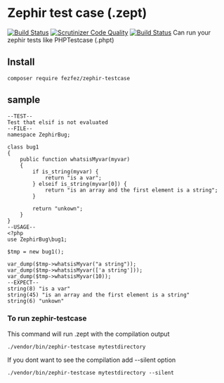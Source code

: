# Zephir test case (.zept)

[![Build Status](https://travis-ci.org/fezfez/zephir-testcase.svg)](https://travis-ci.org/fezfez/zephir-testcase)
[![Scrutinizer Code Quality](https://scrutinizer-ci.com/g/fezfez/zephir-testcase/badges/quality-score.png?b=master)](https://scrutinizer-ci.com/g/fezfez/zephir-testcase/?branch=master)
[![Build Status](https://scrutinizer-ci.com/g/fezfez/zephir-testcase/badges/build.png?b=master)](https://scrutinizer-ci.com/g/fezfez/zephir-testcase/build-status/master)
Can run your zephir tests like PHPTestcase (.phpt)

## Install

```
composer require fezfez/zephir-testcase
```


## sample

```
--TEST--
Test that elsif is not evaluated
--FILE--
namespace ZephirBug;

class bug1
{
    public function whatsisMyvar(myvar)
    {
        if is_string(myvar) {
            return "is a var";
        } elseif is_string(myvar[0]) {
            return "is an array and the first element is a string";
        }

        return "unkown";
    }
}
--USAGE--
<?php
use ZephirBug\bug1;

$tmp = new bug1();

var_dump($tmp->whatsisMyvar("a string"));
var_dump($tmp->whatsisMyvar(['a string']));
var_dump($tmp->whatsisMyvar(10));
--EXPECT--
string(8) "is a var"
string(45) "is an array and the first element is a string"
string(6) "unkown"
```

### To run zephir-testcase

This command will run .zept with the compilation output
```
./vendor/bin/zephir-testcase mytestdirectory
```

If you dont want to see the compilation add --silent option
```
./vendor/bin/zephir-testcase mytestdirectory --silent
```
